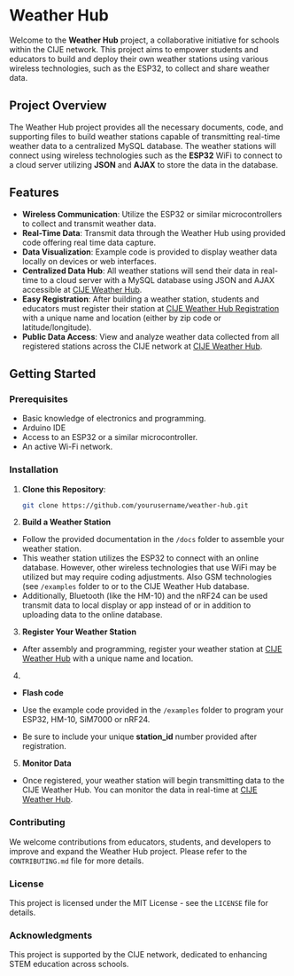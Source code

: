 # Weather Hub

Welcome to the **Weather Hub** project, a collaborative initiative for schools within the CIJE network. This project aims to empower students and educators to build and deploy their own weather stations using various wireless technologies, such as the ESP32, to collect and share weather data.

## Project Overview

The Weather Hub project provides all the necessary documents, code, and supporting files to build weather stations capable of transmitting real-time weather data to a centralized MySQL database. The weather stations will connect using wireless technologies such as the **ESP32** WiFi to connect to a cloud server utilizing **JSON** and **AJAX** to store the data in the database.

## Features

- **Wireless Communication**: Utilize the ESP32 or similar microcontrollers to collect and transmit weather data.
- **Real-Time Data**: Transmit data through the Weather Hub using provided code offering real time data capture.
- **Data Visualization**: Example code is provided to display weather data locally on devices or web interfaces.
- **Centralized Data Hub**: All weather stations will send their data in real-time to a cloud server with a MySQL database using JSON and AJAX accessible at [CIJE Weather Hub](https://cijeweatherhub.site).
- **Easy Registration**: After building a weather station, students and educators must register their station at [CIJE Weather Hub Registration]([https://cijeweatherhub.site](https://cijeweatherhub.site/weather-station-registration/)) with a unique name and location (either by zip code or latitude/longitude).
- **Public Data Access**: View and analyze weather data collected from all registered stations across the CIJE network at [CIJE Weather Hub](https://cijeweatherhub.site).

## Getting Started

### Prerequisites

- Basic knowledge of electronics and programming.
- Arduino IDE
- Access to an ESP32 or a similar microcontroller.
- An active Wi-Fi network.

### Installation

1. **Clone this Repository**:
   ```bash
   git clone https://github.com/yourusername/weather-hub.git
2. **Build a Weather Station**

- Follow the provided documentation in the `/docs` folder to assemble your weather station.
- This weather station utilizes the ESP32 to connect with an online database. However, other wireless technologies that use WiFi may be utilized but may require coding adjustments. Also GSM technologies (see `/examples` folder to or to the CIJE Weather Hub database.
- Additionally, Bluetooth (like the HM-10) and the nRF24 can be used transmit data to local display or app instead of or in addition to uploading data to the online database. 

3.  **Register Your Weather Station**

- After assembly and programming, register your weather station at [CIJE Weather Hub](https://cijeweatherhub.site) with a unique name and location.
  
4.
- **Flash code**

- Use the example code provided in the `/examples` folder to program your ESP32, HM-10, SiM7000 or nRF24.
- Be sure to include your unique **station_id** number provided after registration.

5. **Monitor Data**

- Once registered, your weather station will begin transmitting data to the CIJE Weather Hub. You can monitor the data in real-time at [CIJE Weather Hub](https://cijeweatherhub.site).

### Contributing

We welcome contributions from educators, students, and developers to improve and expand the Weather Hub project. Please refer to the `CONTRIBUTING.md` file for more details.

### License

This project is licensed under the MIT License - see the `LICENSE` file for details.

### Acknowledgments

This project is supported by the CIJE network, dedicated to enhancing STEM education across schools.
